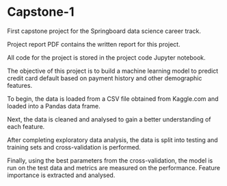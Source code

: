 # Capstone-1
First capstone project for the Springboard data science career track.

Project report PDF contains the written report for this project. 

All code for the project is stored in the project code Jupyter notebook.

The objective of this project is to build a machine learning model to predict credit card default based on payment history and other demographic features.

To begin, the data is loaded from a CSV file obtained from Kaggle.com and loaded into a Pandas data frame. 

Next, the data is cleaned and analysed to gain a better understanding of each feature. 

After completing exploratory data analysis, the data is split into testing and training sets and cross-validation is performed. 

Finally, using the best parameters from the cross-validation, the model is run on the test data and metrics are measured on the performance. Feature importance is extracted and analysed.
